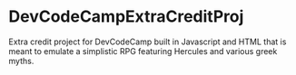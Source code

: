 # DevCodeCampExtraCreditProj
Extra credit project for DevCodeCamp built in Javascript and HTML that is meant to emulate a simplistic RPG featuring Hercules and various greek myths.
